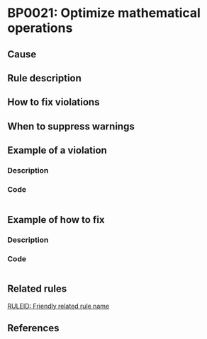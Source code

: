 # BP0021: Optimize mathematical operations

## Cause

## Rule description

## How to fix violations

## When to suppress warnings

## Example of a violation

### Description

### Code

```
```

## Example of how to fix

### Description

### Code

```
```

## Related rules

[RULEID: Friendly related rule name](https://github.com/emanuelbuholer/unity-best-practices/blob/master/docs/reference/RULEID_FriendlyRelatedRuleName.md)

## References

